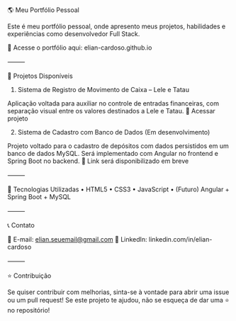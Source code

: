 
🌎 Meu Portfólio Pessoal

Este é meu portfólio pessoal, onde apresento meus projetos, habilidades e experiências como desenvolvedor Full Stack.

🔗 Acesse o portfólio aqui: elian-cardoso.github.io

⸻

📌 Projetos Disponíveis

1. Sistema de Registro de Movimento de Caixa – Lele e Tatau

Aplicação voltada para auxiliar no controle de entradas financeiras, com separação visual entre os valores destinados a Lele e Tatau.
🔗 Acessar projeto

2. Sistema de Cadastro com Banco de Dados (Em desenvolvimento)

Projeto voltado para o cadastro de depósitos com dados persistidos em um banco de dados MySQL. Será implementado com Angular no frontend e Spring Boot no backend.
🔗 Link será disponibilizado em breve

⸻

🚀 Tecnologias Utilizadas
	•	HTML5
	•	CSS3
	•	JavaScript
	•	(Futuro) Angular + Spring Boot + MySQL

⸻

📞 Contato

📧 E-mail: elian.seuemail@gmail.com
🔗 LinkedIn: linkedin.com/in/elian-cardoso

⸻

⭐ Contribuição

Se quiser contribuir com melhorias, sinta-se à vontade para abrir uma issue ou um pull request!
Se este projeto te ajudou, não se esqueça de dar uma ⭐ no repositório!

